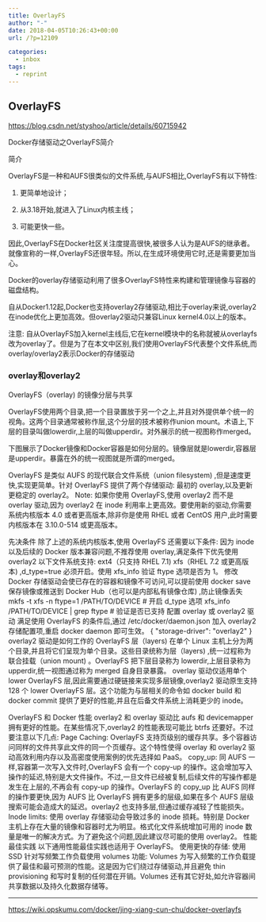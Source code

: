 ```yaml
---
title: OverlayFS
author: "-"
date: 2018-04-05T10:26:43+00:00
url: /?p=12109

categories:
  - inbox
tags:
  - reprint
---
```

## OverlayFS
https://blog.csdn.net/styshoo/article/details/60715942

Docker存储驱动之OverlayFS简介

简介
  
OverlayFS是一种和AUFS很类似的文件系统,与AUFS相比,OverlayFS有以下特性: 
  
1) 更简单地设计；
  
2) 从3.18开始,就进入了Linux内核主线；
  
3) 可能更快一些。
  
因此,OverlayFS在Docker社区关注度提高很快,被很多人认为是AUFS的继承者。就像宣称的一样,OverlayFS还很年轻。所以,在生成环境使用它时,还是需要更加当心。
  
Docker的overlay存储驱动利用了很多OverlayFS特性来构建和管理镜像与容器的磁盘结构。
  
自从Docker1.12起,Docker也支持overlay2存储驱动,相比于overlay来说,overlay2在inode优化上更加高效。但overlay2驱动只兼容Linux kernel4.0以上的版本。
  
注意: 自从OverlayFS加入kernel主线后,它在kernel模块中的名称就被从overlayfs改为overlay了。但是为了在本文中区别,我们使用OverlayFS代表整个文件系统,而overlay/overlay2表示Docker的存储驱动

### overlay和overlay2
  
OverlayFS（overlay) 的镜像分层与共享
  
OverlayFS使用两个目录,把一个目录置放于另一个之上,并且对外提供单个统一的视角。这两个目录通常被称作层,这个分层的技术被称作union mount。术语上,下层的目录叫做lowerdir,上层的叫做upperdir。对外展示的统一视图称作merged。
  
下图展示了Docker镜像和Docker容器是如何分层的。镜像层就是lowerdir,容器层是upperdir。暴露在外的统一视图就是所谓的merged。


OverlayFS 是类似 AUFS 的现代联合文件系统（union filesystem) ,但是速度更快,实现更简单。针对 OverlayFS 提供了两个存储驱动: 最初的 overlay,以及更新更稳定的 overlay2。
Note: 如果你使用 OverlayFS,使用 overlay2 而不是 overlay 驱动,因为 overlay2 在 inode 利用率上更高效。要使用新的驱动,你需要系统内核版本 4.0 或者更高版本,除非你是使用 RHEL 或者 CentOS 用户,此时需要内核版本在 3.10.0-514 或更高版本。

先决条件
除了上述的系统内核版本,使用 OverlayFS 还需要以下条件: 
因为 inode 以及后续的 Docker 版本兼容问题,不推荐使用 overlay,满足条件下优先使用 overlay2
以下文件系统支持: 
ext4（只支持 RHEL 7.1) 
xfs（RHEL 7.2 或更高版本) ,d_type=true 必须开启。使用 xfs_info 验证 ftype 选项是否为 1。
修改 Docker 存储驱动会使已存在的容器和镜像不可访问,可以提前使用 docker save 保存镜像或推送到 Docker Hub（也可以是内部私有镜像仓库) ,防止镜像丢失
mkfs -t xfs -n ftype=1 /PATH/TO/DEVICE  # 开启 d_type 选项
xfs_info /PATH/TO/DEVICE | grep ftype   # 验证是否已支持
配置 overlay 或 overlay2 驱动
满足使用 OverlayFS 的条件后,通过 /etc/docker/daemon.json 加入 overlay2 存储配置项,重启 docker daemon 即可生效。
{
  "storage-driver": "overlay2"
}
overlay2 驱动是如何工作的
OverlayFS 层（layers)  在单个 Linux 主机上分为两个目录,并且将它们呈现为单个目录。这些目录统称为层（layers) ,统一过程称为联合挂载（union mount) 。OverlayFS 把下层目录称为 lowerdir,上层目录称为 upperdir,统一视图通过称为 merged 自身目录暴露。
overlay 驱动仅适用单个 lower OverlayFS 层,因此需要通过硬链接来实现多层镜像,overlay2 驱动原生支持 128 个 lower OverlayFS 层。这个功能为与层相关的命令如 docker build 和 docker commit 提供了更好的性能,并且在后备文件系统上消耗更少的 inode。

OverlayFS 和 Docker 性能
overlay2 和 overlay 驱动比 aufs 和 devicemapper 拥有更好的性能。在某些情况下,overlay2 的性能表现可能比 btrfs 还要好。不过要注意以下几点: 
Page Caching:  OverlayFS 支持页级别的缓存共享。多个容器访问同样的文件共享此文件的同一个页缓存。这个特性使得 overlay 和 overlay2 驱动高效利用内存以及高密度使用案例的优先选择如 PaaS。
copy_up:  同 AUFS 一样,容器第一次写入文件时,OverlayFS 会有一个 copy-up 的操作。这会增加写入操作的延迟,特别是大文件操作。不过,一旦文件已经被复制,后续文件的写操作都是发生在上层的,不再会有 copy-up 的操作。OverlayFS 的 copy_up 比 AUFS 同样的操作要更快,因为 AUFS 比 OverlayFS 拥有更多的层级,如果在多个 AUFS 层级搜索可能会造成大的延迟。overlay2 也支持多层,但通过缓存减轻了性能损失。
Inode limits: 使用 overlay 存储驱动会导致过多的 inode 损耗。特别是 Docker 主机上存在大量的镜像和容器时尤为明显。格式化文件系统增加可用的 inode 数量是唯一的解决方式。为了避免这个问题,因此建议尽可能的使用 overlay2。
性能最佳实践
以下通用性能最佳实践也适用于 OverlayFS。
使用更快的存储: 使用 SSD
针对写频繁工作负载使用 volumes 功能: Volumes 为写入频繁的工作负载提供了最佳和最可预测的性能。这是因为它们绕过存储驱动,并且避免 thin provisioning 和写时复制的任何潜在开销。Volumes 还有其它好处,如允许容器间共享数据以及持久化数据存储等。

---

https://wiki.opskumu.com/docker/jing-xiang-cun-chu/docker-overlayfs